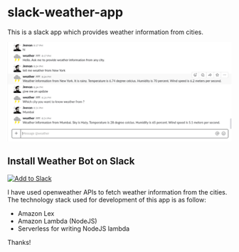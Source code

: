 # slack-weather-app

This is a slack app which provides weather information from cities.

![Weather_Information_Slack_App](https://raw.githubusercontent.com/jeevan-patil/slack-weather-app/master/images/weather_shot.png)

## Install Weather Bot on Slack

<a href="https://slack.com/oauth/authorize?scope=incoming-webhook&client_id=319023237538.319874037078"><img alt="Add to Slack" height="40" width="139" src="https://platform.slack-edge.com/img/add_to_slack.png" srcset="https://platform.slack-edge.com/img/add_to_slack.png 1x, https://platform.slack-edge.com/img/add_to_slack@2x.png 2x" /></a>

I have used openweather APIs to fetch weather information from the cities.
The technology stack used for development of this app is as follow:
- Amazon Lex
- Amazon Lambda (NodeJS)
- Serverless for writing NodeJS lambda

Thanks!